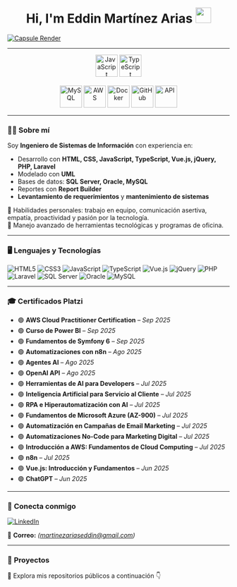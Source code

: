 <h1 align="center">
  <b>Hi, I'm Eddin Martínez Arias</b>
  <img src="https://media.giphy.com/media/hvRJCLFzcasrR4ia7z/giphy.gif" width="35">
</h1>

[![Capsule Render](https://capsule-render.vercel.app/api?type=waving&height=250&color=gradient&text=%20Developer%20|%20Full%20Stack&fontAlign=50&fontAlignY=40&desc=Eddin%20Martínez%20Arias&descAlign=50&descAlignY=60)](https://github.com/eddinmartinezarias)

---

<div align="center">
  <!-- Tech icons fila 1 -->
  <img src="https://techstack-generator.vercel.app/js-icon.svg" alt="JavaScript" width="50" height="50" />
  <img src="https://techstack-generator.vercel.app/ts-icon.svg" alt="TypeScript" width="50" height="50" />
</div>

<br>

<div align="center">
  <!-- Tech icons fila 2 -->
  <img src="https://techstack-generator.vercel.app/mysql-icon.svg" alt="MySQL" width="50" height="50" />
  <img src="https://techstack-generator.vercel.app/aws-icon.svg" alt="AWS" width="50" height="50" />
  <img src="https://techstack-generator.vercel.app/docker-icon.svg" alt="Docker" width="50" height="50" />
  <img src="https://techstack-generator.vercel.app/github-icon.svg" alt="GitHub" width="50" height="50" />
  <img src="https://techstack-generator.vercel.app/restapi-icon.svg" alt="API" width="50" height="50" />
</div>

---

### 🧑‍💻 **Sobre mí**

Soy **Ingeniero de Sistemas de Información** con experiencia en:

- Desarrollo con **HTML, CSS, JavaScript, TypeScript, Vue.js, jQuery, PHP, Laravel**
- Modelado con **UML**
- Bases de datos: **SQL Server, Oracle, MySQL**
- Reportes con **Report Builder**
- **Levantamiento de requerimientos** y **mantenimiento de sistemas**

🔹 Habilidades personales: trabajo en equipo, comunicación asertiva, empatía, proactividad y pasión por la tecnología.  
🔹 Manejo avanzado de herramientas tecnológicas y programas de oficina.

---

### 🖥️ **Lenguajes y Tecnologías**

![HTML5](https://img.shields.io/badge/HTML5-E34F26?style=for-the-badge&logo=html5&logoColor=white)
![CSS3](https://img.shields.io/badge/CSS3-1572B6?style=for-the-badge&logo=css3&logoColor=white)
![JavaScript](https://img.shields.io/badge/JavaScript-F7DF1E?style=for-the-badge&logo=javascript&logoColor=black)
![TypeScript](https://img.shields.io/badge/TypeScript-3178C6?style=for-the-badge&logo=typescript&logoColor=white)
![Vue.js](https://img.shields.io/badge/Vue.js-4FC08D?style=for-the-badge&logo=vue.js&logoColor=white)
![jQuery](https://img.shields.io/badge/jQuery-0769AD?style=for-the-badge&logo=jquery&logoColor=white)
![PHP](https://img.shields.io/badge/PHP-777BB4?style=for-the-badge&logo=php&logoColor=white)
![Laravel](https://img.shields.io/badge/Laravel-FF2D20?style=for-the-badge&logo=laravel&logoColor=white)
![SQL Server](https://img.shields.io/badge/SQL%20Server-CC2927?style=for-the-badge&logo=microsoftsqlserver&logoColor=white)
![Oracle](https://img.shields.io/badge/Oracle-F80000?style=for-the-badge&logo=oracle&logoColor=white)
![MySQL](https://img.shields.io/badge/MySQL-4479A1?style=for-the-badge&logo=mysql&logoColor=white)

---

### 🎓 **Certificados Platzi**

- 🟢 **AWS Cloud Practitioner Certification** – *Sep 2025*  
- 🟢 **Curso de Power BI** – *Sep 2025*  
- 🟢 **Fundamentos de Symfony 6** – *Sep 2025*  
- 🟢 **Automatizaciones con n8n** – *Ago 2025*  
- 🟢 **Agentes AI** – *Ago 2025*  
- 🟢 **OpenAI API** – *Ago 2025*  
- 🟢 **Herramientas de AI para Developers** – *Jul 2025*  
- 🟢 **Inteligencia Artificial para Servicio al Cliente** – *Jul 2025*  
- 🟢 **RPA e Hiperautomatización con AI** – *Jul 2025*  
- 🟢 **Fundamentos de Microsoft Azure (AZ-900)** – *Jul 2025*  
- 🟢 **Automatización en Campañas de Email Marketing** – *Jul 2025*  
- 🟢 **Automatizaciones No-Code para Marketing Digital** – *Jul 2025*  
- 🟢 **Introducción a AWS: Fundamentos de Cloud Computing** – *Jul 2025*  
- 🟢 **n8n** – *Jul 2025*  
- 🟢 **Vue.js: Introducción y Fundamentos** – *Jun 2025*  
- 🟢 **ChatGPT** – *Jun 2025*  

---

### 📇 **Conecta conmigo**

[![LinkedIn](https://img.shields.io/badge/LinkedIn-Eddin%20Martínez%20Arias-0077B5?style=for-the-badge&logo=linkedin&logoColor=white)](https://www.linkedin.com/in/eddin-martinez-arias-a980b9211)

📧 **Correo:** *(martinezariaseddin@gmail.com)*

---

### 🚀 **Proyectos**

🔎 Explora mis repositorios públicos a continuación 👇
